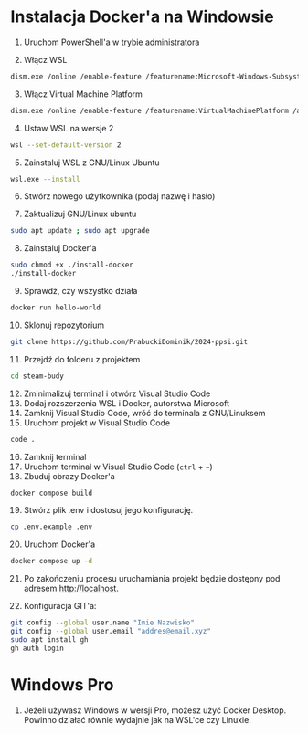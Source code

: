 # Instalacja Docker'a na Windowsie

1. Uruchom PowerShell'a w trybie administratora

2. Włącz WSL 
```bash
dism.exe /online /enable-feature /featurename:Microsoft-Windows-Subsystem-Linux /all /norestart
```

3. Włącz Virtual Machine Platform
```bash
dism.exe /online /enable-feature /featurename:VirtualMachinePlatform /all /norestart
```

4. Ustaw WSL na wersje 2
```bash 
wsl --set-default-version 2
```

5. Zainstaluj WSL z GNU/Linux Ubuntu
```bash
wsl.exe --install
```

6. Stwórz nowego użytkownika (podaj nazwę i hasło)

7. Zaktualizuj GNU/Linux ubuntu
```bash
sudo apt update ; sudo apt upgrade
```

8. Zainstaluj Docker'a
```bash
sudo chmod +x ./install-docker
./install-docker
```

9. Sprawdź, czy wszystko działa
```bash
docker run hello-world
```


10. Sklonuj repozytorium 
```bash
git clone https://github.com/PrabuckiDominik/2024-ppsi.git
```

11. Przejdź do folderu z projektem
```bash
cd steam-budy
```

12. Zminimalizuj terminal i otwórz Visual Studio Code
13. Dodaj rozszerzenia WSL i Docker, autorstwa Microsoft
14. Zamknij Visual Studio Code, wróć do terminala z GNU/Linuksem
15. Uruchom projekt w Visual Studio Code
```bash
code .
```
16. Zamknij terminal
17. Uruchom terminal w Visual Studio Code (`ctrl` + `~`)
18. Zbuduj obrazy Docker'a
```bash
docker compose build  
```
19. Stwórz plik .env i dostosuj jego konfigurację.
```bash
cp .env.example .env
```
20. Uruchom Docker'a
```bash
docker compose up -d
```
21. Po zakończeniu procesu uruchamiania projekt będzie dostępny pod adresem [http://localhost](http://localhost).

22. Konfiguracja GIT'a:
```bash
git config --global user.name "Imie Nazwisko"
git config --global user.email "addres@email.xyz"
sudo apt install gh
gh auth login
```

# Windows Pro
1. Jeżeli używasz Windows w wersji Pro, możesz użyć Docker Desktop. Powinno działać równie wydajnie jak na WSL'ce czy Linuxie.